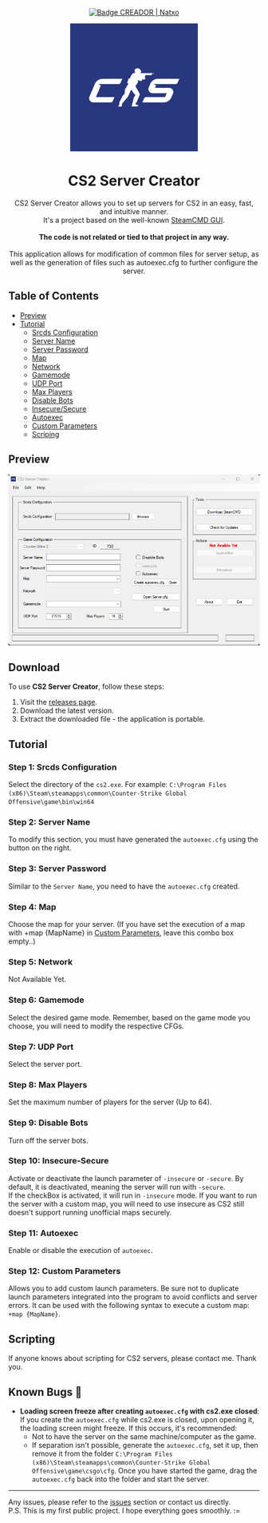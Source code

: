 <p align="center">
    <a href="https://steamcommunity.com/id/natxxo/">
        <img src="https://img.shields.io/badge/CREADOR%20|%20Natxo-red?style=for-the-badge" alt="Badge CREADOR | Natxo" />
    </a>
</p>
<p align="center">
  <img src="Media/icon.png" alt="Icono de CS2 Server Creator" />
</p>

<h1 align="center">CS2 Server Creator</h1>

<p align="center">
    CS2 Server Creator allows you to set up servers for CS2 in an easy, fast, and intuitive manner.<br>
    It's a project based on the well-known <a href="https://github.com/DioJoestar/SteamCMD-GUI#steamcmd-gui">SteamCMD GUI</a>.<br><br>
    <strong>The code is not related or tied to that project in any way.</strong><br><br>
    This application allows for modification of common files for server setup, as well as the generation of files such as autoexec.cfg to further configure the server.
</p>

## Table of Contents
- [Preview](#preview)
- [Tutorial](#tutorial)
  - [Srcds Configuration](#step-1-srcds-configuration)
  - [Server Name](#step-2-server-name)
  - [Server Password](#step-3-server-password)
  - [Map](#step-4-map)
  - [Network](#step-5-network)
  - [Gamemode](#step-6-gamemode)
  - [UDP Port](#step-7-udp-port)
  - [Max Players](#step-8-max-players)
  - [Disable Bots](#step-9-disable-bots)
  - [Insecure/Secure](#step-10-insecure-secure)
  - [Autoexec](#step-11-autoexec)
  - [Custom Parameters](#step-12-custom-parameters)
  - [Scriping](#scripting)

## Preview

<p align="center">
  <img src="Media/Cap1.png" alt="Vista previa de CS2 Server Creator" />
</p>

## Download

To use **CS2 Server Creator**, follow these steps:

1. Visit the [releases page](https://github.com/Natxo09/CS2Server-Creator/releases).
2. Download the latest version.
3. Extract the downloaded file - the application is portable.


## Tutorial

### Step 1: Srcds Configuration
Select the directory of the `cs2.exe`. For example: 
`C:\Program Files (x86)\Steam\steamapps\common\Counter-Strike Global Offensive\game\bin\win64`

### Step 2: Server Name
To modify this section, you must have generated the `autoexec.cfg` using the button on the right.

### Step 3: Server Password
Similar to the `Server Name`, you need to have the `autoexec.cfg` created.

### Step 4: Map
Choose the map for your server. (If you have set the execution of a map with +map {MapName} in [Custom Parameters](#step-11-custom-parameters), leave this combo box empty..)

### Step 5: Network
Not Available Yet.

### Step 6: Gamemode
Select the desired game mode. Remember, based on the game mode you choose, you will need to modify the respective CFGs.

### Step 7: UDP Port
Select the server port.

### Step 8: Max Players
Set the maximum number of players for the server (Up to 64).

### Step 9: Disable Bots
Turn off the server bots.

### Step 10: Insecure-Secure
Activate or deactivate the launch parameter of `-insecure` or `-secure`. By default, it is deactivated, meaning the server will run with `-secure`.<br> 
If the checkBox is activated, it will run in `-insecure` mode. If you want to run the server with a custom map, you will need to use insecure as CS2 still doesn't support running unofficial maps securely.

### Step 11: Autoexec
Enable or disable the execution of `autoexec`.

### Step 12: Custom Parameters
Allows you to add custom launch parameters. Be sure not to duplicate launch parameters integrated into the program to avoid conflicts and server errors. It can be used with the following syntax to execute a custom map: `+map {MapName}`.

## Scripting
If anyone knows about scripting for CS2 servers, please contact me. Thank you.

## Known Bugs 🐛

- **Loading screen freeze after creating `autoexec.cfg` with cs2.exe closed**: If you create the `autoexec.cfg` while cs2.exe is closed, upon opening it, the loading screen might freeze. If this occurs, it's recommended:
  - Not to have the server on the same machine/computer as the game.
  - If separation isn't possible, generate the `autoexec.cfg`, set it up, then remove it from the folder `C:\Program Files (x86)\Steam\steamapps\common\Counter-Strike Global Offensive\game\csgo\cfg`. Once you have started the game, drag the `autoexec.cfg` back into the folder and start the server.

---

Any issues, please refer to the [issues](https://github.com/Natxo09/CS2Server-Creator/issues) section or contact us directly.<br>
P.S. This is my first public project. I hope everything goes smoothly. :=


